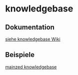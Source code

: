 # knowledgebase
## Dokumentation
[siehe knowledgebase Wiki](../../wiki)
## Beispiele
[mainzed knowledgebase](http://labeling.i3mainz.hs-mainz.de/knowledgebase/)
